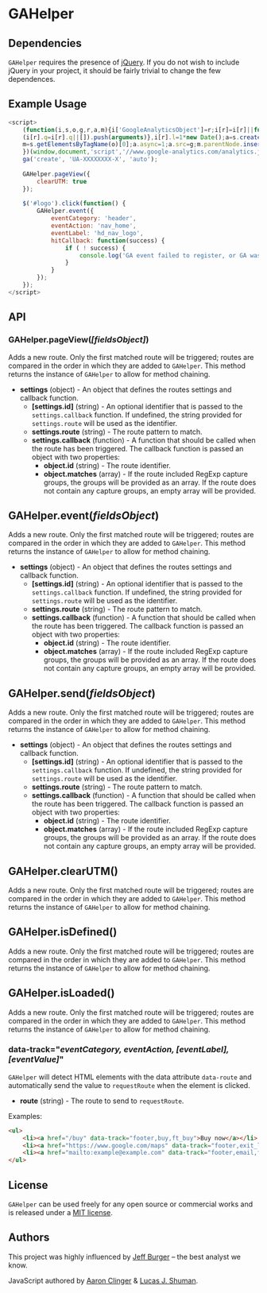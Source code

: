 # GAHelper

## Dependencies

`GAHelper` requires the presence of [jQuery](http://jquery.com). If you do not wish to include jQuery in your project, it should be fairly trivial to change the few dependences.


## Example Usage

```js
<script>
	(function(i,s,o,g,r,a,m){i['GoogleAnalyticsObject']=r;i[r]=i[r]||function(){
	(i[r].q=i[r].q||[]).push(arguments)},i[r].l=1*new Date();a=s.createElement(o),
	m=s.getElementsByTagName(o)[0];a.async=1;a.src=g;m.parentNode.insertBefore(a,m)
	})(window,document,'script','//www.google-analytics.com/analytics.js','ga');
	ga('create', 'UA-XXXXXXXX-X', 'auto');
	
	GAHelper.pageView({
		clearUTM: true
	});
	
	$('#logo').click(function() {
		GAHelper.event({
			eventCategory: 'header',
			eventAction: 'nav_home',
			eventLabel: 'hd_nav_logo',
			hitCallback: function(success) {
				if ( ! success) {
					console.log('GA event failed to register, or GA was disabled by an ad blocker.');
				}
			}
		});
	});
</script>
```

## API

### GAHelper.pageView(*[fieldsObject]*)

Adds a new route. Only the first matched route will be triggered; routes are compared in the order in which they are added to `GAHelper`. This method returns the instance of `GAHelper` to allow for method chaining.

* **settings** (object) - An object that defines the routes settings and callback function.
    * **[settings.id]** (string) - An optional identifier that is passed to the `settings.callback` function. If undefined, the string provided for `settings.route` will be used as the identifier.
    * **settings.route** (string) - The route pattern to match.
    * **settings.callback** (function) - A function that should be called when the route has been triggered. The callback function is passed an object with two properties:
        * **object.id** (string) - The route identifier.
        * **object.matches** (array) - If the route included RegExp capture groups, the groups will be provided as an array. If the route does not contain any capture groups, an empty array will be provided.

## GAHelper.event(*fieldsObject*)

Adds a new route. Only the first matched route will be triggered; routes are compared in the order in which they are added to `GAHelper`. This method returns the instance of `GAHelper` to allow for method chaining.

* **settings** (object) - An object that defines the routes settings and callback function.
    * **[settings.id]** (string) - An optional identifier that is passed to the `settings.callback` function. If undefined, the string provided for `settings.route` will be used as the identifier.
    * **settings.route** (string) - The route pattern to match.
    * **settings.callback** (function) - A function that should be called when the route has been triggered. The callback function is passed an object with two properties:
        * **object.id** (string) - The route identifier.
        * **object.matches** (array) - If the route included RegExp capture groups, the groups will be provided as an array. If the route does not contain any capture groups, an empty array will be provided.

## GAHelper.send(*fieldsObject*)

Adds a new route. Only the first matched route will be triggered; routes are compared in the order in which they are added to `GAHelper`. This method returns the instance of `GAHelper` to allow for method chaining.

* **settings** (object) - An object that defines the routes settings and callback function.
    * **[settings.id]** (string) - An optional identifier that is passed to the `settings.callback` function. If undefined, the string provided for `settings.route` will be used as the identifier.
    * **settings.route** (string) - The route pattern to match.
    * **settings.callback** (function) - A function that should be called when the route has been triggered. The callback function is passed an object with two properties:
        * **object.id** (string) - The route identifier.
        * **object.matches** (array) - If the route included RegExp capture groups, the groups will be provided as an array. If the route does not contain any capture groups, an empty array will be provided.

## GAHelper.clearUTM()

Adds a new route. Only the first matched route will be triggered; routes are compared in the order in which they are added to `GAHelper`. This method returns the instance of `GAHelper` to allow for method chaining.

## GAHelper.isDefined()

Adds a new route. Only the first matched route will be triggered; routes are compared in the order in which they are added to `GAHelper`. This method returns the instance of `GAHelper` to allow for method chaining.

## GAHelper.isLoaded()

Adds a new route. Only the first matched route will be triggered; routes are compared in the order in which they are added to `GAHelper`. This method returns the instance of `GAHelper` to allow for method chaining.

### data-track="*eventCategory, eventAction, [eventLabel], [eventValue]*"

`GAHelper` will detect HTML elements with the data attribute `data-route` and automatically send the value to `requestRoute` when the element is clicked.

* **route** (string) - The route to send to `requestRoute`.

Examples:

```html
<ul>
	<li><a href="/buy" data-track="footer,buy,ft_buy">Buy now</a></li>
	<li><a href="https://www.google.com/maps" data-track="footer,exit_link,ft_map" target="_blank">Find our store</a></li>
	<li><a href="mailto:example@example.com" data-track="footer,email,ft_email">Email us</a></li>
</ul>
```

## License

`GAHelper` can be used freely for any open source or commercial works and is released under a [MIT license](http://en.wikipedia.org/wiki/MIT_License).


## Authors

This project was highly influenced by [Jeff Burger](https://www.linkedin.com/in/jeffburger) – the best analyst we know.

JavaScript authored by [Aaron Clinger](http://aaronclinger.com) & [Lucas J. Shuman](https://github.com/lucasishuman).